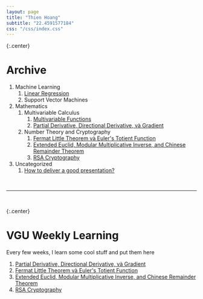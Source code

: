 ```yaml
---
layout: page
title: "Thien Hoang"
subtitle: "22.4591577184"
css: "/css/index.css"
---
```


{:.center}
<h1>Archive</h1>

1. Machine Learning
    1. [Linear Regression](/machinelearning/2017/08/29/linear-regression)
    2. Support Vector Machines
2. Mathematics
    1. Multivariable Calculus
        1. [Multivariable Functions](/math/2017/09/18/multivariable-functions)
        2. [Partial Derivative, Directional Derivative, và Gradient](/math/2017/10/29/partial-directional-gradient)
    2. Number Theory and Cryptography
        1. [Fermat Little Theorem và Euler's Totient Function](/math/2017/11/05/fermat-euler/)
        2. [Extended Euclid, Modular Multiplicative Inverse, and Chinese Remainder Theorem](/math/2017/11/12/extended-euclid)
        3. [RSA Cryptography](/math/2018/01/01/rsa/) 
3. Uncategorized
    1. [How to deliver a good presentation?](/uncategorized/2017/10/20/presentation)

<br>
<hr>
<br>

{:.center}
<h1>VGU Weekly Learning</h1>
<p>Every few weeks, I learn some cool stuff and put them here</p>

1. [Partial Derivative, Directional Derivative, và Gradient](/math/2017/10/29/partial-directional-gradient)
2. [Fermat Little Theorem và Euler's Totient Function](/math/2017/11/05/fermat-euler/)
3. [Extended Euclid, Modular Multiplicative Inverse, and Chinese Remainder Theorem](/math/2017/11/12/extended-euclid)
4. [RSA Cryptography](/math/2018/01/01/rsa/)
